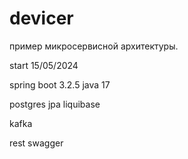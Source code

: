 # devicer

пример микросервисной архитектуры. 

start 15/05/2024 

spring boot 3.2.5 java 17 

postgres jpa liquibase 

kafka 

rest swagger